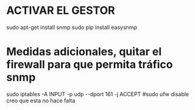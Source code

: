 # ACTIVAR EL GESTOR
sudo apt-get install snmp
sudo pip install easysnmp

# Medidas adicionales, quitar el firewall para que permita tráfico snmp
sudo iptables -A INPUT -p udp --dport 161 -j ACCEPT
#sudo ufw disable creo que esta no hace falta
